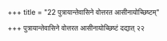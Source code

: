 +++
title = "22 पुत्रायान्तेवासिने वोत्तरत आसीनायोच्छिष्टम्"

+++
पुत्रायान्तेवासिने वोत्तरत आसीनायोच्छिष्टं दद्यात् २२